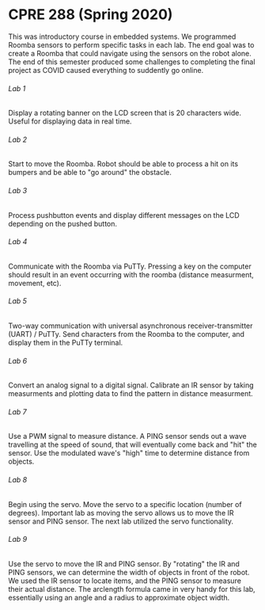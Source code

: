 # CPRE 288 (Spring 2020)
This was introductory course in embedded systems. We programmed Roomba sensors to perform specific tasks in each lab. The end goal was to create a Roomba that could navigate using the sensors on the robot alone. The end of this semester produced some challenges to completing the final project as COVID caused everything to suddently go online.

###### Lab 1
Display a rotating banner on the LCD screen that is 20 characters wide. Useful for displaying data in real time.

###### Lab 2
Start to move the Roomba. Robot should be able to process a hit on its bumpers and be able to "go around" the obstacle.

###### Lab 3
Process pushbutton events and display different messages on the LCD depending on the pushed button.

###### Lab 4
Communicate with the Roomba via PuTTy. Pressing a key on the computer should result in an event occurring with the roomba (distance measurment, movement, etc).

###### Lab 5
Two-way communication with universal asynchronous receiver-transmitter (UART) / PuTTy. Send characters from the Roomba to the computer, and display them in the PuTTy terminal.

###### Lab 6
Convert an analog signal to a digital signal. Calibrate an IR sensor by taking measurments and plotting data to find the pattern in distance measurment.

###### Lab 7
Use a PWM signal to measure distance. A PING sensor sends out a wave travelling at the speed of sound, that will eventually come back and "hit" the sensor. Use the modulated wave's "high" time to determine distance from objects.

###### Lab 8
Begin using the servo. Move the servo to a specific location (number of degrees). Important lab as moving the servo allows us to move the IR sensor and PING sensor. The next lab utilized the servo functionality.

###### Lab 9
Use the servo to move the IR and PING sensor. By "rotating" the IR and PING sensors, we can determine the width of objects in front of the robot. We used the IR sensor to locate items, and the PING sensor to measure their actual distance. The arclength formula came in very handy for this lab, essentially using an angle and a radius to approximate object width.
